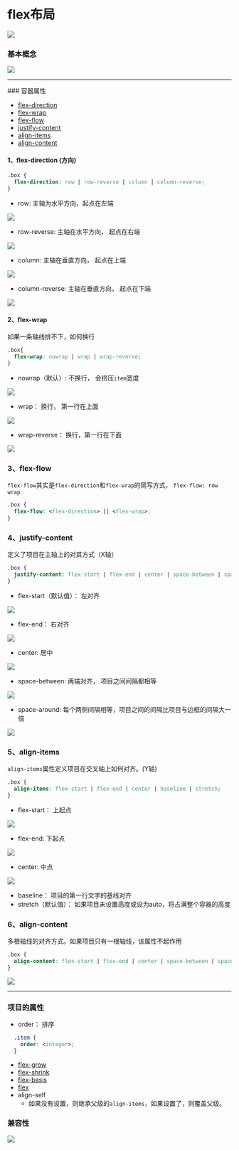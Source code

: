 # flex布局

![](/assets/5a7d00514af1e464221c677c15e8e990.png)

### 基本概念

![](/assets/3791e575c48b3698be6a94ae1dbff79d.png)

<hr/>
### 容器属性

* [flex-direction](#flex-direction)
* [flex-wrap](#flex-wrap)
* [flex-flow](#flex-flow)
* [justify-content](#justify-content)
* [align-items](#align-items)
* [align-content](#align-content)

<a name="flex-direction"></a>
#### 1、flex-direction (方向)

```css
.box {
  flex-direction: row | row-reverse | column | column-reverse;
}
```
* row: 主轴为水平方向，起点在左端

![](/assets/企业微信截图_15324859183170.png)

* row-reverse:  主轴在水平方向， 起点在右端

![](/assets/企业微信截图_15324859699106.png)

* column: 主轴在垂直方向， 起点在上端

![](/assets/企业微信截图_15324860154034.png)

* column-reverse: 主轴在垂直方向， 起点在下端

![](/assets/企业微信截图_15324860251421.png)

<a name="flex-wrap"></a>
#### 2、flex-wrap

如果一条轴线排不下，如何换行

```css
.box{
  flex-wrap: nowrap | wrap | wrap-reverse;
}
```

* nowrap（默认）: 不换行， 会挤压`item`宽度

![](/assets/企业微信截图_1532486704653.png)

* wrap： 换行， 第一行在上面

![](/assets/企业微信截图_15324867271595.png)

* wrap-reverse： 换行，第一行在下面

![](/assets/企业微信截图_15324868257680.png)

<a name="flex-flow"></a>
### 3、flex-flow
`flex-flow`其实是`flex-direction`和`flex-wrap`的简写方式， `flex-flow: row wrap`

```css
.box {
  flex-flow: <flex-direction> || <flex-wrap>;
}
```

<a name="justify-content"></a>
### 4、justify-content
定义了项目在主轴上的对其方式（X轴）

```css
.box {
  justify-content: flex-start | flex-end | center | space-between | space-around;
}
```

* flex-start（默认值）： 左对齐

![](/assets/企业微信截图_15324875459222.png)

* flex-end： 右对齐

![](/assets/企业微信截图_15324875564780.png)

* center: 居中

![](/assets/企业微信截图_15324875689034.png)

* space-between: 两端对齐， 项目之间间隔都相等

![](/assets/企业微信截图_15324875894963.png)

* space-around: 每个两侧间隔相等，项目之间的间隔比项目与边框的间隔大一倍

![](/assets/企业微信截图_15324875992670.png)

<a name="align-items"></a>
### 5、align-items

`align-items`属性定义项目在交叉轴上如何对齐。(Y轴)

```css
.box {
  align-items: flex-start | flex-end | center | baseline | stretch;
}
```

* flex-start： 上起点

![](/assets/企业微信截图_15324881253598.png)

* flex-end: 下起点

![](/assets/企业微信截图_15324881351029.png)

* center: 中点

![](/assets/企业微信截图_15324881461602.png)

* baseline： 项目的第一行文字的基线对齐
* stretch（默认值）： 如果项目未设置高度或设为auto，将占满整个容器的高度

<a name="align-content"></a>
### 6、align-content
多根轴线的对齐方式。如果项目只有一根轴线，该属性不起作用

```css
.box {
  align-content: flex-start | flex-end | center | space-between | space-around | stretch;
}
```

![](/assets/f10918ccb8a13247c9d47715a2bd2c33.png)

<hr/>

### 项目的属性

* order： 排序
  
```css
  .item {
    order: <integer>;
  }
```
  
* [flex-grow](#flex-frow)
* [flex-shrink](#flex-shrink)
* [flex-basis](#flex-basis)
* [flex](#flex)
* align-self
  * 如果没有设置，则继承父级的`align-items`，如果设置了，则覆盖父级。


### 兼容性

![](/assets/8712d713c7d0b884a5cb9770efc422b4.jpg)


